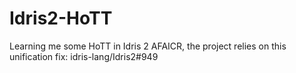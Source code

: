 # Idris2-HoTT
Learning me some HoTT in Idris 2
AFAICR, the project relies on this unification fix: idris-lang/Idris2#949
